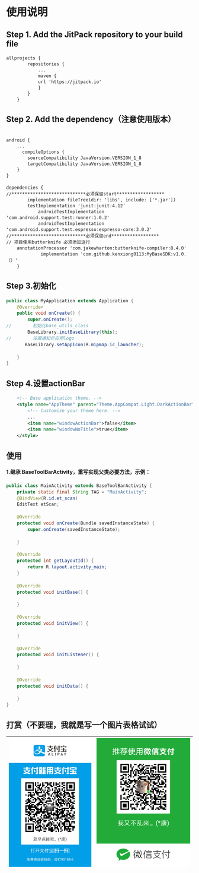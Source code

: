 
使用说明
====
## Step 1. Add the JitPack repository to your build file
``` Gradle
allprojects {
		repositories {
			...
			maven { 
			url 'https://jitpack.io'
			}
		}
	}
```
## Step 2. Add the dependency（注意使用版本）	
``` Gradle

android {
	...
	  compileOptions {
        sourceCompatibility JavaVersion.VERSION_1_8
        targetCompatibility JavaVersion.VERSION_1_8
    }
}

dependencies {
//****************************必须保留start******************
		implementation fileTree(dir: 'libs', include: ['*.jar'])
   		testImplementation 'junit:junit:4.12'
    		androidTestImplementation 'com.android.support.test:runner:1.0.2'
    		androidTestImplementation 'com.android.support.test.espresso:espresso-core:3.0.2'
//****************************必须保留end******************
// 项目使用butterknife 必须添加这行
    annotationProcessor 'com.jakewharton:butterknife-compiler:8.4.0'
	         implementation 'com.github.kenxiong0113:MyBaseSDK:v1.0.（）'
	}
```
## Step 3.初始化
``` Java
public class MyApplication extends Application {
    @Override<
    public void onCreate() {
        super.onCreate();
//        初始化base_utils_class
        BaseLibrary.initBaseLibrary(this);
//        设置通知栏应用logo
       BaseLibrary.setAppIcon(R.mipmap.ic_launcher);

    }
}
```
## Step 4.设置actionBar
``` Xml
    <!-- Base application theme. -->
    <style name="AppTheme" parent="Theme.AppCompat.Light.DarkActionBar">
        <!-- Customize your theme here. -->
        ...
      	<item name="windowActionBar">false</item>
        <item name="windowNoTitle">true</item>
    </style>
```

## 使用
#### 1.继承 BaseToolBarActivity，重写实现父类必要方法，示例：

``` Java
public class MainActivity extends BaseToolBarActivity {
    private static final String TAG = "MainActivity";
    @BindView(R.id.et_scan)
    EditText etScan;

    @Override
    protected void onCreate(Bundle savedInstanceState) {
        super.onCreate(savedInstanceState);

    }

    @Override
    protected int getLayoutId() {
        return R.layout.activity_main;
    }

    @Override
    protected void initBase() {

    }

    @Override
    protected void initView() {

    }

    @Override
    protected void initListener() {
       
    }

    @Override
    protected void initData() {

    }
}
```
## 打赏（不要理，我就是写一个图片表格试试）
| ![](https://github.com/kenxiong0113/BaseLibrary/blob/master/img/ZhiFuBao.jpg)|![](https://github.com/kenxiong0113/BaseLibrary/blob/master/img/weichat.png)|
--------- | -------------






